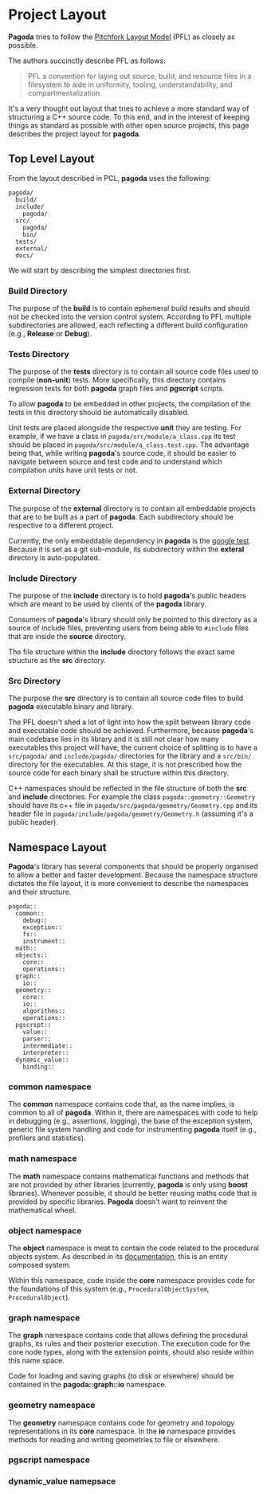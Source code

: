 # Project Layout

**Pagoda** tries to follow the [Pitchfork Layout Model](https://api.csswg.org/bikeshed/?force=1&url=https://raw.githubusercontent.com/vector-of-bool/pitchfork/develop/data/spec.bs) (PFL) as closely as possible.

The authors succinctly describe PFL as follows:

> PFL a convention for laying out source, build, and resource files in a
> filesystem to aide in uniformity, tooling, understandability, and
> compartmentalization.

It's a very thought out layout that tries to achieve a more standard way of
structuring a C++ source code. To this end, and in the interest of keeping
things as standard as possible with other open source projects, this page
describes the project layout for **pagoda**.

## Top Level Layout

From the layout described in PCL, **pagoda** uses the following:

```text
pagoda/
  build/
  include/
    pagoda/
  src/
    pagoda/
    bin/
  tests/
  external/
  docs/
```

We will start by describing the simplest directories first.

### Build Directory

The purpose of the **build** is to contain ephemeral build results and should
not be checked into the version control system. According to PFL multiple
subdirectories are allowed, each reflecting a different build configuration
(e.g., **Release** or **Debug**).

### Tests Directory

The purpose of the **tests** directory is to contain all source code files used
to compile (**non-unit**) tests. More specifically, this directory contains
regression tests for both **pagoda** graph files and **pgscript** scripts.

To allow **pagoda** to be embedded in other projects, the compilation of the
tests in this directory should be automatically disabled.

Unit tests are placed alongside the respective **unit** they are testing. For
example, if we have a class in `pagoda/src/module/a_class.cpp` its test should
be placed in `pagoda/src/module/a_class.test.cpp`. The advantage being that,
while writing **pagoda**'s source code, it should be easier to navigate between
source and test code and to understand which compilation units have unit tests
or not.

### External Directory

The purpose of the **external** directory is to contain all embeddable projects
that are to be built as a part of **pagoda**. Each subdirectory should be
respective to a different project.

Currently, the only embeddable dependency in **pagoda** is the [google
test](https://github.com/google/googletest). Because it is set as a git
sub-module, its subdirectory within the **exteral** directory is
auto-populated.

### Include Directory

The purpose of the **include** directory is to hold **pagoda**'s public headers
which are meant to be used by clients of the **pagoda** library.

Consumers of **pagoda**'s library should only be pointed to this directory as a
source of include files, preventing users from being able to `#include` files
that are inside the **source** directory.

The file structure within the **include** directory follows the exact same
structure as the **src** directory.

### Src Directory

The purpose the **src** directory is to contain all source code files to build
**pagoda** executable binary and library.

The PFL doesn't shed a lot of light into how the split between library code and
executable code should be achieved. Furthermore, because **pagoda**'s main
codebase lies in its library and it is still not clear how many executables
this project will have, the current choice of splitting is to have a
`src/pagoda/` and `include/pagoda/` directories for the library and a
`src/bin/` directory for the executables. At this stage, it is not prescribed
how the source code for each binary shall be structure within this directory.

C++ namespaces should be reflected in the file structure of both the **src**
and **include** directories. For example the class `pagoda::geometry::Geometry`
should have its c++ file in `pagoda/src/pagoda/geometry/Geometry.cpp` and its
header file in `pagoda/include/pagoda/geometry/Geometry.h` (assuming it's a
public header).

## Namespace Layout

**Pagoda**'s library has several components that should be properly organised
to allow a better and faster development. Because the namespace structure
dictates the file layout, it is more convenient to describe the namespaces and
their structure.

```text
pagoda::
  common::
    debug::
    exception::
    fs::
    instrument::
  math::
  objects::
    core::
    operations::
  graph::
    io::
  geometry::
    core::
    io::
    algorithms::
    operations::
  pgscript::
    value::
    parser::
    intermediate::
    interpreter::
  dynamic_value::
    binding::
```

### common namespace

The **common** namespace contains code that, as the name implies, is common to all of **pagoda**. Within it, there are namespaces with code to help in debugging (e.g., assertions, logging), the base of the exception system, generic file system handling and code for instrumenting **pagoda** itself (e.g., profilers and statistics).

### math namespace

The **math** namespace contains mathematical functions and methods that are not provided by other libraries (currently, **pagoda** is only using **boost** libraries). Whenever possible, it should be better reusing maths code that is provided by specific libraries. **Pagoda** doesn't want to reinvent the mathematical wheel.

### object namespace

The **object** namespace is meat to contain the code related to the procedural objects system. As described in its [documentation](objects/objects.md), this is an entity composed system.

Within this namespace, code inside the **core** namespace provides code for the foundations of this system (e.g., `ProceduralObjectSystem`, `ProceduralObject`).

### graph namespace

The **graph** namespace contains code that allows defining the procedural
graphs, its rules and their posterior execution. The execution code for the
core node types, along with the extension points, should also reside within
this name space.

Code for loading and saving graphs (to disk or elsewhere) should be contained
in the **pagoda::graph::io** namespace.

### geometry namespace

The **geometry** namespace contains code for geometry and topology representations in its **core** namespace. In the **io** namespace provides methods for reading and writing geometries to file or elsewhere.

### pgscript namespace

### dynamic_value namepsace
